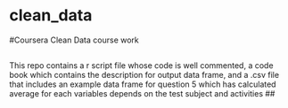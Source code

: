 # clean_data
#Coursera Clean Data course work 

##
This repo contains a r script file whose code is well commented, a code book which contains the description for output data frame, and a .csv file that includes an example data frame for question 5 which has calculated average for each variables depends on the test subject and activities ##